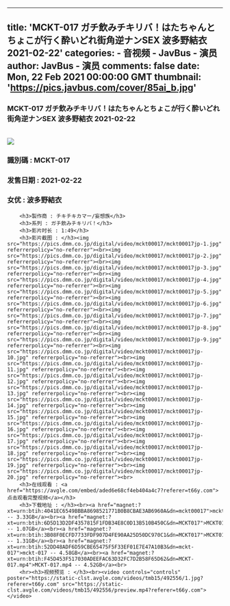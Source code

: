 
---
title: 'MCKT-017 ガチ飲みチキリバ！はたちゃんとちょこが行く酔いどれ街角逆ナンSEX 波多野結衣 2021-02-22'
categories: 
    - 音视频
    - JavBus - 演员
author: JavBus - 演员
comments: false
date: Mon, 22 Feb 2021 00:00:00 GMT
thumbnail: 'https://pics.javbus.com/cover/85ai_b.jpg'
---

<div>   
<h3>MCKT-017 ガチ飲みチキリバ！はたちゃんとちょこが行く酔いどれ街角逆ナンSEX 波多野結衣 2021-02-22</h3>
        <br>
        <img src="https://pics.javbus.com/cover/85ai_b.jpg" referrerpolicy="no-referrer">
        <h3>識別碼 : MCKT-017</h3>
        <h3>发售日期 :  2021-02-22</h3>
        <h3>女优 : 波多野結衣</h3>
        
        <h3>製作商 : チキチキカマー/妄想族</h3>
        <h3>系列 : ガチ飲みチキリバ！</h3>
        <h3>影片时长 : 1:49</h3>
        <h3>影片截图 : </h3><img src="https://pics.dmm.co.jp/digital/video/mckt00017/mckt00017jp-1.jpg" referrerpolicy="no-referrer"><br><img src="https://pics.dmm.co.jp/digital/video/mckt00017/mckt00017jp-2.jpg" referrerpolicy="no-referrer"><br><img src="https://pics.dmm.co.jp/digital/video/mckt00017/mckt00017jp-3.jpg" referrerpolicy="no-referrer"><br><img src="https://pics.dmm.co.jp/digital/video/mckt00017/mckt00017jp-4.jpg" referrerpolicy="no-referrer"><br><img src="https://pics.dmm.co.jp/digital/video/mckt00017/mckt00017jp-5.jpg" referrerpolicy="no-referrer"><br><img src="https://pics.dmm.co.jp/digital/video/mckt00017/mckt00017jp-6.jpg" referrerpolicy="no-referrer"><br><img src="https://pics.dmm.co.jp/digital/video/mckt00017/mckt00017jp-7.jpg" referrerpolicy="no-referrer"><br><img src="https://pics.dmm.co.jp/digital/video/mckt00017/mckt00017jp-8.jpg" referrerpolicy="no-referrer"><br><img src="https://pics.dmm.co.jp/digital/video/mckt00017/mckt00017jp-9.jpg" referrerpolicy="no-referrer"><br><img src="https://pics.dmm.co.jp/digital/video/mckt00017/mckt00017jp-10.jpg" referrerpolicy="no-referrer"><br><img src="https://pics.dmm.co.jp/digital/video/mckt00017/mckt00017jp-11.jpg" referrerpolicy="no-referrer"><br><img src="https://pics.dmm.co.jp/digital/video/mckt00017/mckt00017jp-12.jpg" referrerpolicy="no-referrer"><br><img src="https://pics.dmm.co.jp/digital/video/mckt00017/mckt00017jp-13.jpg" referrerpolicy="no-referrer"><br><img src="https://pics.dmm.co.jp/digital/video/mckt00017/mckt00017jp-14.jpg" referrerpolicy="no-referrer"><br><img src="https://pics.dmm.co.jp/digital/video/mckt00017/mckt00017jp-15.jpg" referrerpolicy="no-referrer"><br><img src="https://pics.dmm.co.jp/digital/video/mckt00017/mckt00017jp-16.jpg" referrerpolicy="no-referrer"><br><img src="https://pics.dmm.co.jp/digital/video/mckt00017/mckt00017jp-17.jpg" referrerpolicy="no-referrer"><br><img src="https://pics.dmm.co.jp/digital/video/mckt00017/mckt00017jp-18.jpg" referrerpolicy="no-referrer"><br><img src="https://pics.dmm.co.jp/digital/video/mckt00017/mckt00017jp-19.jpg" referrerpolicy="no-referrer"><br><img src="https://pics.dmm.co.jp/digital/video/mckt00017/mckt00017jp-20.jpg" referrerpolicy="no-referrer"><br>
        <h3>在线观看 : <a href="https://avgle.com/embed/aded6e68cf4eb404a4c7?referer=t66y.com">点击观看完整视频</a></h3>
        <h3>下载地址 : </h3><br><a href="magnet:?xt=urn:btih:4041EC6549BBBA8698521771B0B8CBAE3AB6960A&dn=mckt00017">mckt00017 -- 3.33GB</a><br><a href="magnet:?xt=urn:btih:6D5D13D2DF4357815F1FDB34E8C0D13B510B450C&dn=MCKT017">MCKT017 -- 1.07GB</a><br><a href="magnet:?xt=urn:btih:3B08F0ECFD7733FDF907D4FE90AA25D50DC970C1&dn=MCKT017">MCKT017 -- 1.31GB</a><br><a href="magnet:?xt=urn:btih:52DD48ADF6D59CBE65475F5F33EF01E7E47A10B3&dn=mckt-017">mckt-017 -- 4.58GB</a><br><a href="magnet:?xt=urn:btih:F45D453F517030ADEEFAC63D32FC7D2B58F65D62&dn=MCKT-017.mp4">MCKT-017.mp4 -- 4.52GB</a><br>
        <hr><h3>视频预览 : </h3><br><video controls="controls" poster="https://static-clst.avgle.com/videos/tmb15/492556/1.jpg?referer=t66y.com" src="https://static-clst.avgle.com/videos/tmb15/492556/preview.mp4?referer=t66y.com"> </video>  
</div>
            